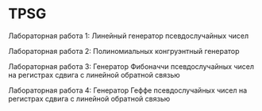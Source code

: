 # TPSG
 
Лабораторная работа 1:
	Линейный генератор псевдослучайных чисел

Лабораторная работа 2:
	Полиномиальных конгруэнтный генератор

Лабораторная работа 3:
	Генератор Фибоначчи псевдослучайных чисел на регистрах сдвига с линейной обратной связью

Лабораторная работа 4:
Генератор Геффе псевдослучайных чисел на регистрах сдвига с линейной обратной связью 